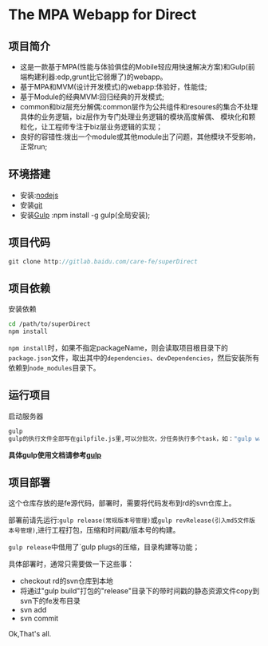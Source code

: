 # The MPA Webapp for Direct

## 项目简介
- 这是一款基于MPA(性能与体验俱佳的Mobile轻应用快速解决方案)和Gulp(前端构建利器:edp,grunt比它弱爆了)的webapp。
- 基于MPA和MVM(设计开发模式)的webapp:体验好，性能佳;
- 基于Module的经典MVM:回归经典的开发模式;
- common和biz层充分解偶:common层作为公共组件和resoures的集合不处理具体的业务逻辑，biz层作为专门处理业务逻辑的模块高度解偶、
模块化和颗粒化，让工程师专注于biz层业务逻辑的实现；
- 良好的容错性:拨出一个module或其他module出了问题，其他模块不受影响，正常run;

## 环境搭建
- 安装:[nodejs](https://nodejs.org/en/)
- 安装[git](http://git-scm.com/)
- 安装[Gulp](http://gulpjs.com/) :npm install -g gulp(全局安装);

## 项目代码
```javascript
git clone http://gitlab.baidu.com/care-fe/superDirect
```

## 项目依赖
安装依赖

```bash
cd /path/to/superDirect
npm install
```

`npm install`时，如果不指定packageName，则会读取项目根目录下的`package.json`文件，取出其中的`dependencies`、`devDependencies`，然后安装所有依赖到`node_modules`目录下。

## 运行项目

启动服务器

```bash
gulp
gulp的执行文件全部写在gilpfile.js里,可以分批次，分任务执行多个task，如："gulp watch","gulp server","gulp build"等等。
```

**具体gulp使用文档请参考[gulp](https://github.com/gulpjs/gulp)**


## 项目部署

这个仓库存放的是fe源代码，部署时，需要将代码发布到rd的svn仓库上。

部署前请先运行:`gulp release(常规版本号管理)`或`gulp revRelease(引入md5文件版本号管理)`,进行工程打包，压缩和时间戳/版本号的构建。

`gulp release`中借用了`gulp plugs的压缩，目录构建等功能；

具体部署时，通常只需要做一下这些事：
- checkout rd的svn仓库到本地
- 将通过"gulp build"打包的"release"目录下的带时间戳的静态资源文件copy到svn下的fe发布目录
- svn add  
- svn commit

Ok,That's all.
